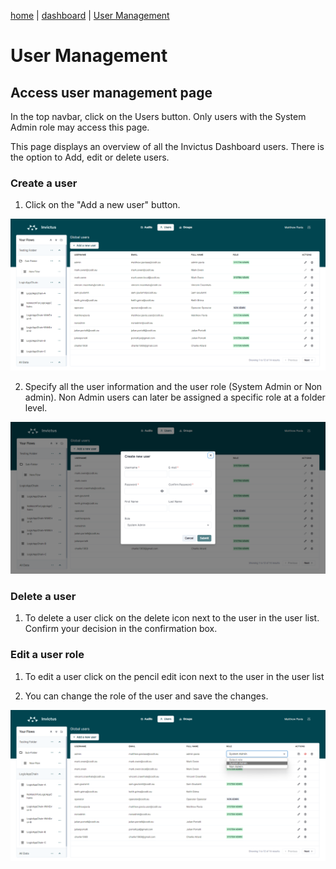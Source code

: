 [home](../README.md) | [dashboard](dashboard.md) | [User Management](usermanagement.md)

# User Management

## Access user management page

In the top navbar, click on the Users button. Only users with the System Admin role may access this page.

This page displays an overview of all the Invictus Dashboard users. There is the option to Add, edit or delete users. 

### Create a user

1. Click on the "Add a new user" button.

![user mgmt](../images/v2_users1.png)

2. Specify all the user information and the user role (System Admin or Non admin). Non Admin users can later be assigned a specific role at a folder level.

![user mgmt](../images/v2_users2.png)

### Delete a user

1. To delete a user click on the delete icon next to the user in the user list. Confirm your decision in the confirmation box.

### Edit a user role

1. To edit a user click on the pencil edit icon next to the user in the user list

2. You can change the role of the user and save the changes. 

![user mgmt](../images/v2_users3.png)
